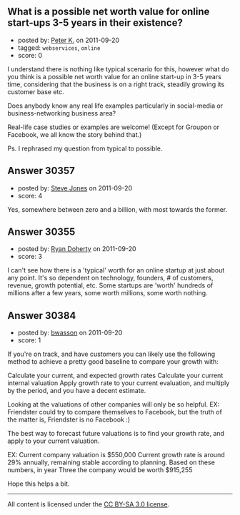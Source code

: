 ## What is a possible net worth value for online start-ups 3-5 years in their existence?

- posted by: [Peter K.](https://stackexchange.com/users/-1/13392-peter-k) on 2011-09-20
- tagged: `webservices`, `online`
- score: 0

I understand there is nothing like typical scenario for this, however what do you think is a possible net worth value for an online start-up in 3-5 years time, considering that the business is on a right track, steadily growing its customer base etc.

Does anybody know any real life examples particularly in social-media or business-networking business area? 

Real-life case studies or examples are welcome! (Except for Groupon or Facebook, we all know the story behind that.)

Ps. I rephrased my question from typical to possible.


## Answer 30357

- posted by: [Steve Jones](https://stackexchange.com/users/-1/12985-steve-jones) on 2011-09-20
- score: 4

Yes, somewhere between zero and a billion, with most towards the former.


## Answer 30355

- posted by: [Ryan Doherty](https://stackexchange.com/users/-1/9590-ryan-doherty) on 2011-09-20
- score: 3

I can't see how there is a 'typical' worth for an online startup at just about any point. It's so dependent on technology, founders, # of customers, revenue, growth potential, etc. Some startups are 'worth' hundreds of millions after a few years, some worth millions, some worth nothing.


## Answer 30384

- posted by: [bwasson](https://stackexchange.com/users/-1/12611-bwasson) on 2011-09-20
- score: 1

If you're on track, and have customers you can likely use the following method to achieve a pretty good baseline to compare your growth with:

Calculate your current, and expected growth rates
Calculate your current internal valuation
Apply growth rate to your current evaluation, and multiply by the period, and you have a decent estimate. 

Looking at the valuations of other companies will only be so helpful. EX: Friendster could try to compare themselves to Facebook, but the truth of the matter is, Friendster is no Facebook :)

The best way to forecast future valuations is to find your growth rate, and apply to your current valuation. 

EX: Current company valuation is $550,000
Current growth rate is around 29% annually, remaining stable according to planning. 
Based on these numbers, in year Three the company would be worth $915,255

Hope this helps a bit. 



---

All content is licensed under the [CC BY-SA 3.0 license](https://creativecommons.org/licenses/by-sa/3.0/).
